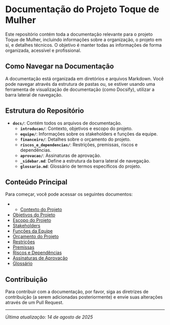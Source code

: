 # Documentação do Projeto Toque de Mulher

Este repositório contém toda a documentação relevante para o projeto Toque de Mulher, incluindo informações sobre a organização, o projeto em si, e detalhes técnicos. O objetivo é manter todas as informações de forma organizada, acessível e profissional.

## Como Navegar na Documentação

A documentação está organizada em diretórios e arquivos Markdown. Você pode navegar através da estrutura de pastas ou, se estiver usando uma ferramenta de visualização de documentação (como Docsify), utilizar a barra lateral de navegação.

## Estrutura do Repositório

- **`docs/`**: Contém todos os arquivos de documentação.
  - **`introducao/`**: Contexto, objetivos e escopo do projeto.
  - **`equipe/`**: Informações sobre os stakeholders e funções da equipe.
  - **`financeiro/`**: Detalhes sobre o orçamento do projeto.
  - **`riscos_e_dependencias/`**: Restrições, premissas, riscos e dependências.
  - **`aprovacao/`**: Assinaturas de aprovação.
  - **`_sidebar.md`**: Define a estrutura da barra lateral de navegação.
  - **`glossario.md`**: Glossário de termos específicos do projeto.

## Conteúdo Principal

Para começar, você pode acessar os seguintes documentos:

- - [Contexto do Projeto](docs/introducao/contexto.md)
- [Objetivos do Projeto](docs/introducao/objetivos.md)
- [Escopo do Projeto](docs/introducao/escopo.md)
- [Stakeholders](docs/introducao/equipe/stakeholders.md)
- [Funções da Equipe](docs/introducao/equipe/funcao_equipe.md)
- [Orçamento do Projeto](docs/financeiro/orcamento.md)
- [Restrições](docs/riscos_e_dependencias/restricoes.md)
- [Premissas](docs/riscos_e_dependencias/premissas.md)
- [Riscos e Dependências](docs/riscos_e_dependencias/riscos_e_dependencias.md)
- [Assinaturas de Aprovação](docs/aprovacao/assinaturas_aprovacao.md)
- [Glossário](docs/glossario.md)

## Contribuição

Para contribuir com a documentação, por favor, siga as diretrizes de contribuição (a serem adicionadas posteriormente) e envie suas alterações através de um Pull Request.

---

*Última atualização: 14 de agosto de 2025*
